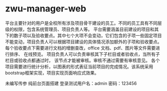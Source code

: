 # zwu-manager-web
平台主要针对的用户是全校所有涉及项目骨干建设的员工。不同的员工具有不同层级的权限，包含系统管理员、项目负责人等。 平台需要涵盖目前建设的项目和其下的数子项以及验收要点。其中七个大项不会变动，它们包含的子项一些固定项目不能变动，项目负责人可以根据项目建设的具体情况添加额外的子项和验收要点。 每个验收要点下需要进行文档的增删查改，office 文档、pdf、图片等文件需要进行排序、  在线预览。 项目负责人可以负责审核其下子栏目或者验收点，当所有子栏目或验收点都通过时，  该节点才能被审核。审核不通过需要有审核意见。 各个项目需要进行统计分析，以图表的形式表征当前项目的完成情况。该系统采用bootstrap框架实现，项目实现页面响应式效果。

未编写传参 纯前台页面搭建
登录测试用户名：admin 密码：123456
